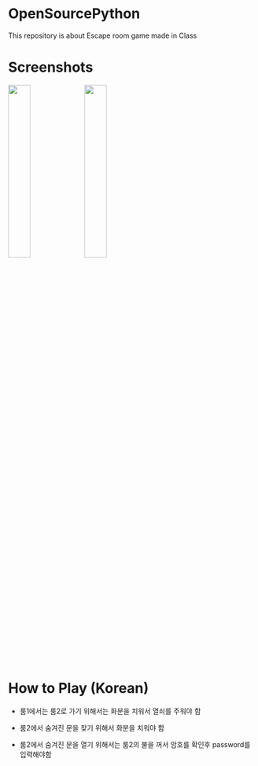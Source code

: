 # OpenSourcePython
This repository is about Escape room game made in Class

Screenshots
===========
<div>
  <img src="https://user-images.githubusercontent.com/49090167/93713415-a92a2880-fb96-11ea-8c9a-3479999b4ba1.JPG" width="30%"></img>
  <img src="https://user-images.githubusercontent.com/49090167/93713633-15595c00-fb98-11ea-9d33-8419549aaab6.JPG" width="30%"></img>
</div>

How to Play (Korean)
=======================
- 룸1에서는 룸2로 가기 위해서는 화분을 치워서 열쇠를 주워야 함

- 룸2에서 숨겨진 문을 찾기 위해서 화분을 치워야 함

- 룸2에서 숨겨진 문을 열기 위해서는 룸2의 불을 꺼서 암호를 확인후 password를 입력해야함
